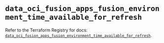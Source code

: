 # `data_oci_fusion_apps_fusion_environment_time_available_for_refresh`

Refer to the Terraform Registry for docs: [`data_oci_fusion_apps_fusion_environment_time_available_for_refresh`](https://registry.terraform.io/providers/oracle/oci/7.19.0/docs/data-sources/fusion_apps_fusion_environment_time_available_for_refresh).
